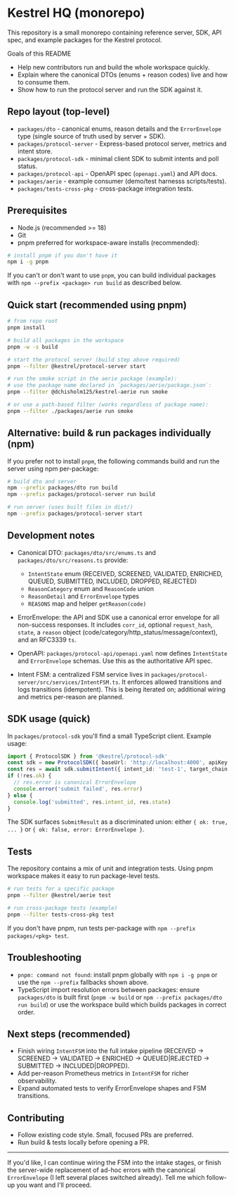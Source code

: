 # Kestrel HQ (monorepo)

This repository is a small monorepo containing reference server, SDK, API spec, and example packages for the Kestrel protocol.

Goals of this README
- Help new contributors run and build the whole workspace quickly.
- Explain where the canonical DTOs (enums + reason codes) live and how to consume them.
- Show how to run the protocol server and run the SDK against it.

## Repo layout (top-level)
- `packages/dto` - canonical enums, reason details and the `ErrorEnvelope` type (single source of truth used by server + SDK).
- `packages/protocol-server` - Express-based protocol server, metrics and intent store.
- `packages/protocol-sdk` - minimal client SDK to submit intents and poll status.
- `packages/protocol-api` - OpenAPI spec (`openapi.yaml`) and API docs.
- `packages/aerie` - example consumer (demo/test harnesss scripts/tests).
- `packages/tests-cross-pkg` - cross-package integration tests.

## Prerequisites
- Node.js (recommended >= 18)
- Git
- pnpm preferred for workspace-aware installs (recommended):

```bash
# install pnpm if you don't have it
npm i -g pnpm
```

If you can't or don't want to use `pnpm`, you can build individual packages with `npm --prefix <package> run build` as described below.

## Quick start (recommended using pnpm)

```bash
# from repo root
pnpm install

# build all packages in the workspace
pnpm -w -s build

# start the protocol server (build step above required)
pnpm --filter @kestrel/protocol-server start

# run the smoke script in the aerie package (example):
# use the package name declared in `packages/aerie/package.json`:
pnpm --filter @dchisholm125/kestrel-aerie run smoke

# or use a path-based filter (works regardless of package name):
pnpm --filter ./packages/aerie run smoke
```

## Alternative: build & run packages individually (npm)

If you prefer not to install `pnpm`, the following commands build and run the server using npm per-package:

```bash
# build dto and server
npm --prefix packages/dto run build
npm --prefix packages/protocol-server run build

# run server (uses built files in dist/)
npm --prefix packages/protocol-server start
```

## Development notes

- Canonical DTO: `packages/dto/src/enums.ts` and `packages/dto/src/reasons.ts` provide:
  - `IntentState` enum (RECEIVED, SCREENED, VALIDATED, ENRICHED, QUEUED, SUBMITTED, INCLUDED, DROPPED, REJECTED)
  - `ReasonCategory` enum and `ReasonCode` union
  - `ReasonDetail` and `ErrorEnvelope` types
  - `REASONS` map and helper `getReason(code)`

- ErrorEnvelope: the API and SDK use a canonical error envelope for all non-success responses. It includes `corr_id`, optional `request_hash`, `state`, a `reason` object (code/category/http_status/message/context), and an RFC3339 `ts`.

- OpenAPI: `packages/protocol-api/openapi.yaml` now defines `IntentState` and `ErrorEnvelope` schemas. Use this as the authoritative API spec.

- Intent FSM: a centralized FSM service lives in `packages/protocol-server/src/services/IntentFSM.ts`. It enforces allowed transitions and logs transitions (idempotent). This is being iterated on; additional wiring and metrics per-reason are planned.

## SDK usage (quick)

In `packages/protocol-sdk` you'll find a small TypeScript client. Example usage:

```ts
import { ProtocolSDK } from '@kestrel/protocol-sdk'
const sdk = new ProtocolSDK({ baseUrl: 'http://localhost:4000', apiKey: 'k', apiSecret: 's3cret' })
const res = await sdk.submitIntent({ intent_id: 'test-1', target_chain: 'eth-mainnet', deadline_ms: Date.now()+60000 })
if (!res.ok) {
  // res.error is canonical ErrorEnvelope
  console.error('submit failed', res.error)
} else {
  console.log('submitted', res.intent_id, res.state)
}
```

The SDK surfaces `SubmitResult` as a discriminated union: either `{ ok: true, ... }` or `{ ok: false, error: ErrorEnvelope }`.

## Tests

The repository contains a mix of unit and integration tests. Using pnpm workspace makes it easy to run package-level tests.

```bash
# run tests for a specific package
pnpm --filter @kestrel/aerie test

# run cross-package tests (example)
pnpm --filter tests-cross-pkg test
```

If you don't have pnpm, run tests per-package with `npm --prefix packages/<pkg> test`.

## Troubleshooting
- `pnpm: command not found`: install pnpm globally with `npm i -g pnpm` or use the `npm --prefix` fallbacks shown above.
- TypeScript import resolution errors between packages: ensure `packages/dto` is built first (`pnpm -w build` or `npm --prefix packages/dto run build`) or use the workspace build which builds packages in correct order.

## Next steps (recommended)
- Finish wiring `IntentFSM` into the full intake pipeline (RECEIVED → SCREENED → VALIDATED → ENRICHED → QUEUED|REJECTED → SUBMITTED → INCLUDED|DROPPED).
- Add per-reason Prometheus metrics in `IntentFSM` for richer observability.
- Expand automated tests to verify ErrorEnvelope shapes and FSM transitions.

## Contributing
- Follow existing code style. Small, focused PRs are preferred.
- Run build & tests locally before opening a PR.

---
If you'd like, I can continue wiring the FSM into the intake stages, or finish the server-wide replacement of ad-hoc errors with the canonical `ErrorEnvelope` (I left several places switched already). Tell me which follow-up you want and I'll proceed.
